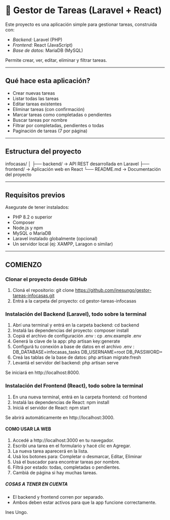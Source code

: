 # 📝 Gestor de Tareas (Laravel + React)

Este proyecto es una aplicación simple para gestionar tareas, construida con:

- *Backend:* Laravel (PHP)
- *Frontend:* React (JavaScript)
- *Base de datos:* MariaDB (MySQL)

Permite crear, ver, editar, eliminar y filtrar tareas.

---

## Qué hace esta aplicación?

- Crear nuevas tareas
- Listar todas las tareas
- Editar tareas existentes
- Eliminar tareas (con confirmación)
- Marcar tareas como completadas o pendientes
- Buscar tareas por nombre
- Filtrar por completadas, pendientes o todas
- Paginación de tareas (7 por página)

---

## Estructura del proyecto

infocasas/
│
├── backend/       → API REST desarrollada en Laravel
├── frontend/      → Aplicación web en React
└── README.md      → Documentación del proyecto

---

## Requisitos previos

Asegurate de tener instalados:

- PHP 8.2 o superior
- Composer
- Node.js y npm
- MySQL o MariaDB
- Laravel instalado globalmente (opcional)
- Un servidor local (ej: XAMPP, Laragon o similar)

---
## COMIENZO

### Clonar el proyecto desde GitHub
1. Cloná el repositorio: git clone https://github.com/inesungo/gestor-tareas-infocasas.git
2. Entrá a la carpeta del proyecto: cd gestor-tareas-infocasas

### Instalación del Backend (Laravel), todo sobre la terminal

1. Abrí una terminal y entrá en la carpeta backend: cd backend
2. Instalá las dependencias del proyecto: composer install
3. Copiá el archivo de configuración .env : cp .env.example .env
4. Generá la clave de la app: php artisan key:generate
5. Configurá tu conexión a base de datos en el archivo .env :
DB_DATABASE=infocasas_tasks
DB_USERNAME=root
DB_PASSWORD=
6. Creá las tablas de la base de datos: php artisan migrate:fresh
7. Levantá el servidor del backend: php artisan serve

Se iniciará en http://localhost:8000.

### Instalación del Frontend (React), todo sobre la terminal
1. En una nueva terminal, entrá en la carpeta frontend: cd frontend
2. Instalá las dependencias de React: npm install
3. Iniciá el servidor de React: npm start

Se abrirá automáticamente en http://localhost:3000.

#### COMO USAR LA WEB

1. Accedé a http://localhost:3000 en tu navegador.
2. Escribí una tarea en el formulario y hacé clic en Agregar.
3. La nueva tarea aparecerá en la lista.
4. Usá los botones para: Completar o desmarcar, Editar, Eliminar
5. Usá el buscador para encontrar tareas por nombre.
6. Filtrá por estado: todas, completadas o pendientes.
7. Cambiá de página si hay muchas tareas.


##### COSAS A TENER EN CUENTA
- El backend y frontend corren por separado.
- Ambos deben estar activos para que la app funcione correctamente.



Ines Ungo.
